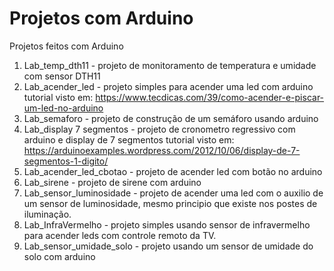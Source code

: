 Projetos com Arduino
====

Projetos feitos com Arduino

1. Lab_temp_dth11 - projeto de monitoramento de temperatura e umidade com sensor DTH11
2. Lab_acender_led - projeto simples para acender uma led com arduino
   tutorial visto em:  https://www.tecdicas.com/39/como-acender-e-piscar-um-led-no-arduino  
3. Lab_semaforo - projeto de construção de um semáforo usando arduino
4. Lab_display 7 segmentos - projeto de cronometro regressivo com arduino e display de 7 segmentos
   tutorial visto em: https://arduinoexamples.wordpress.com/2012/10/06/display-de-7-segmentos-1-digito/
5. Lab_acender_led_cbotao - projeto de acender led com botão no arduino
6. Lab_sirene - projeto de sirene com arduino
7. Lab_sensor_luminosidade - projeto de acender uma led com o auxilio de um sensor de luminosidade, mesmo principio que 
   existe nos postes de iluminação. 
8. Lab_InfraVermelho - projeto simples usando sensor de infravermelho para acender leds com controle remoto da TV.  
9. Lab_sensor_umidade_solo - projeto usando um sensor de umidade do solo com arduino



   
